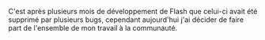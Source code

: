 C'est après plusieurs mois de développement de Flash que celui-ci avait été supprimé par plusieurs bugs, cependant aujourd'hui j'ai décider de faire part de l'ensemble de mon travail à la communauté.
